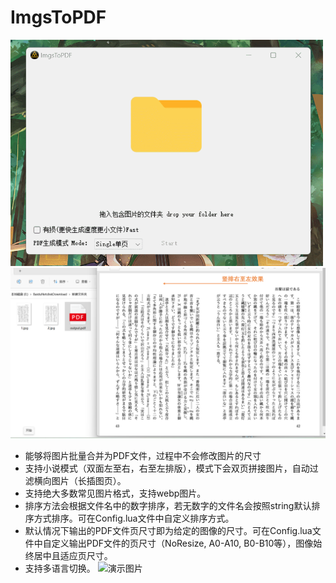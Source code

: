 # ImgsToPDF
<img src="https://github.com/Sinryou/ImagesToPDF/blob/master/Pics/GIF%202022-12-20%2022-35-54.gif" width="500"  alt="演示图片"/><br/>
<img src="https://github.com/Sinryou/ImagesToPDF/blob/master/Pics/%E7%AB%96%E6%8E%92%E6%95%88%E6%9E%9C.png" width="700"  alt="演示图片"/><br/>
   * 能够将图片批量合并为PDF文件，过程中不会修改图片的尺寸
   * 支持小说模式（双面左至右，右至左排版），模式下会双页拼接图片，自动过滤横向图片（长插图页）。
   * 支持绝大多数常见图片格式，支持webp图片。
   * 排序方法会根据文件名中的数字排序，若无数字的文件名会按照string默认排序方式排序。可在Config.lua文件中自定义排序方式。
   * 默认情况下输出的PDF文件页尺寸即为给定的图像的尺寸。可在Config.lua文件中自定义输出PDF文件的页尺寸（NoResize, A0-A10, B0-B10等），图像始终居中且适应页尺寸。
   * 支持多语言切换。
<img src="https://github.com/Sinryou/ImagesToPDF/blob/master/Pics/GIF%2023-4-24%20-19-27.gif" width="500"  alt="演示图片"/><br/>